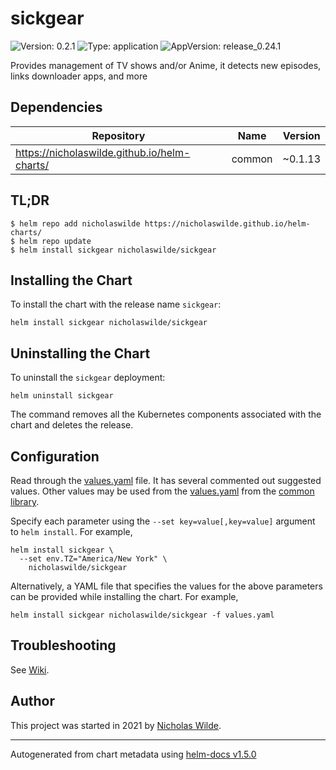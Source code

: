 # sickgear

![Version: 0.2.1](https://img.shields.io/badge/Version-0.2.1-informational?style=flat-square) ![Type: application](https://img.shields.io/badge/Type-application-informational?style=flat-square) ![AppVersion: release_0.24.1](https://img.shields.io/badge/AppVersion-release_0.24.1-informational?style=flat-square)

Provides management of TV shows and/or Anime, it detects new episodes, links downloader apps, and more

## Dependencies

| Repository | Name | Version |
|------------|------|---------|
| https://nicholaswilde.github.io/helm-charts/ | common | ~0.1.13 |

## TL;DR
```console
$ helm repo add nicholaswilde https://nicholaswilde.github.io/helm-charts/
$ helm repo update
$ helm install sickgear nicholaswilde/sickgear
```

## Installing the Chart
To install the chart with the release name `sickgear`:
```console
helm install sickgear nicholaswilde/sickgear
```

## Uninstalling the Chart
To uninstall the `sickgear` deployment:
```console
helm uninstall sickgear
```
The command removes all the Kubernetes components associated with the chart and deletes the release.

## Configuration

Read through the [values.yaml](./values.yaml) file. It has several commented out suggested values.
Other values may be used from the [values.yaml](../common/values.yaml) from the [common library](../common).

Specify each parameter using the `--set key=value[,key=value]` argument to `helm install`. For example,
```console
helm install sickgear \
  --set env.TZ="America/New York" \
    nicholaswilde/sickgear
```

Alternatively, a YAML file that specifies the values for the above parameters can be provided while installing the chart.
For example,
```console
helm install sickgear nicholaswilde/sickgear -f values.yaml
```

## Troubleshooting
See [Wiki](https://github.com/nicholaswilde/helm-charts/wiki/Troubleshooting).

## Author
This project was started in 2021 by [Nicholas Wilde](https://github.com/nicholaswilde).

----------------------------------------------
Autogenerated from chart metadata using [helm-docs v1.5.0](https://github.com/norwoodj/helm-docs/releases/v1.5.0)
